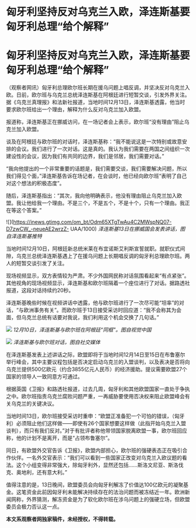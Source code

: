 # 匈牙利坚持反对乌克兰入欧，泽连斯基要匈牙利总理“给个解释”

# 匈牙利坚持反对乌克兰入欧，泽连斯基要匈牙利总理“给个解释”

（观察者网讯）匈牙利总理欧尔班长期在援乌问题上唱反调，并坚决反对乌克兰入欧。日前，欧尔班与乌克兰总统泽连斯基在阿根廷进行短暂交谈，引发外界关注。据《乌克兰真理报》和法新社报道，当地时间12月13日，泽连斯基透露，他当时要求欧尔班给出一个理由，解释为什么反对乌克兰加入欧盟。

报道称，泽连斯基正在挪威访问，在一场记者会上表示，欧尔班“没有理由”阻止乌克兰加入欧盟。

谈及在阿根廷与欧尔班的对话时，泽连斯基称：“我不能说这是一次特别或故意安排的会议。我们进行了一次对话。这是真的。我认为我们需要在两国之间组织一次建设性的会议，因为我们有共同的边界，我们是邻居，我们需要对话。”

“我向他提出的一个非常重要的话题是，我们需要交谈，我们需要解决问题，所以我们得见个面，”泽连斯基告诉在场记者，在会谈时，他已经向欧尔班“表明了自己对这个想法的积极态度”。

随后，泽连斯基指出：“其次，我向他明确表示，他没有理由阻止乌克兰加入欧盟。我让他给我一个理由。不是三个，不是五个，不是十个，只有一个理由。我正在等这个答案。”

![](https://inews.gtimg.com/om_bt/Odm65XTgTwAu4C2MWspNQ07-D7zwCW_-neueAE2wrzZ-
UAA/1000) _泽连斯基13日在挪威国会发表讲话，图自泽连斯基推特_

当地时间12月10日，阿根廷新总统米莱在布宜诺斯艾利斯宣誓就职。就职仪式间隙，乌克兰总统泽连斯基遇上了在援乌问题上长期唱反调的匈牙利总理欧尔班。两人的短暂交谈引发了关注。

现场视频显示，双方表情较为严肃。不少外国网民称对话氛围看起来“有点紧张”。其他视角的现场视频显示，泽连斯基和欧尔班隔着一个座位进行了对话。据路透社报道，这段对话持续约20秒。

泽连斯基晚些时候在视频讲话中透露，他与欧尔班进行了一次尽可能“坦率”的对话，“与欧洲事务有关”。而欧尔班于13日接受采访时回应道：“我不会称其为会面，但乌克兰总统有话要对我说，我们利用这个机会交换了几句话。”

![](https://inews.gtimg.com/om_bt/O5Uv6tWRDAz7__WXCYt_q37H05fNIuzbDAQQtmNq122xEAA/1000)
_12月10日，泽连斯基与欧尔班在阿根廷“同框”。图自视觉中国_

![](https://inews.gtimg.com/om_bt/Glpma1b7YAUapcQ8HiC5ZCwBL1h6tWSKj8sg5u_IRGg18AA/0)
_泽连斯基与欧尔班对话，图自社交媒体_

在泽连斯基发表上述讲话之际，欧盟即将于当地时间12月14日至15日在布鲁塞尔举行峰会，其中主要议程包括是否决定启动乌克兰的入盟谈判，以及表决是否将向乌克兰提供500亿欧元（约合3855亿元人民币）的经济援助。提议需要欧盟27个国家的领导人一致同意方可通过。

根据英国《卫报》和路透社报道，过去几周，匈牙利和其他欧盟国家一直处于争执之中。欧尔班指责乌克兰腐败问题严重，一再威胁要使用否决权来阻止欧盟峰会有关乌克兰的关键决议。

当地时间13日，欧尔班接受采访时重申：“欧盟正准备犯一个可怕的错误，（匈牙利）必须阻止他们这样做——即使有26个国家想要这样做（此指开始乌克兰入盟谈判），而只有我们反对。”对于有批评者称他带领国家脱离欧盟一事，欧尔班回应称，他的计划不是离开，而是“占领布鲁塞尔”。

同日，有欧盟外交官告诉《卫报》，欧盟内部担心，欧尔班的强硬表态正在吸引合作伙伴。一名外交官表示：“我们可以看到一些国家正改变对乌克兰入欧议题的看法。这个小组变得非常强大，除匈牙利外，显然还包括……斯洛文尼亚、斯洛伐克、奥地利，还有意大利。”

值得注意的是，13日晚间，欧盟委员会向匈牙利解冻了价值达100亿欧元的凝聚基金。这笔资金此前因匈牙利未能解决持续存在的法治问题而被冻结近一年。欧洲新闻网称，外界猜测，解冻资金是为了软化欧尔班在涉乌问题上的强硬立场，但欧盟委员会极力否认这一点。

**本文系观察者网独家稿件，未经授权，不得转载。**

